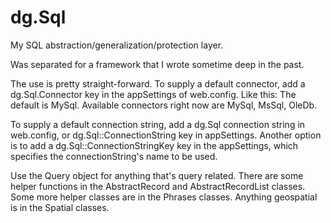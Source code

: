 dg.Sql
======

My SQL abstraction/generalization/protection layer.

Was separated for a framework that I wrote sometime deep in the past.

The use is pretty straight-forward.
To supply a default connector, add a dg.Sql.Connector key in the appSettings of web.config. Like this:
    <add key="dg.Sql.Connector" value="MySql" />
The default is MySql.
Available connectors right now are MySql, MsSql, OleDb.

To supply a default connection string, add a dg.Sql connection string in web.config, or dg.Sql::ConnectionString key in appSettings. Another option is to add a dg.Sql::ConnectionStringKey key in the appSettings, which specifies the connectionString's name to be used.

Use the Query object for anything that's query related.
There are some helper functions in the AbstractRecord and AbstractRecordList classes.
Some more helper classes are in the Phrases classes.
Anything geospatial is in the Spatial classes.
